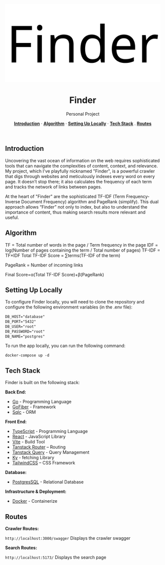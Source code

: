 <div align="center">
  <img alt="Home Page" src="./assets/logo.png">
</div>

<h1 align="center">Finder</h1>
<p align="center">
  Personal Project
</p>

<p align="center">
  <a href="#introduction"><strong>Introduction</strong></a> ·
  <a href="#algorithm"><strong>Algorithm</strong></a> ·
  <a href="#setting-up-locally"><strong>Setting Up Locally</strong></a> ·
  <a href="#tech-stack"><strong>Tech Stack</strong></a> .
  <a href="#routes"><strong>Routes</strong></a>
</p>
<br/>

## Introduction

Uncovering the vast ocean of information on the web requires sophisticated tools that can navigate the complexities of content, context, and relevance. My project, which I've playfully nicknamed "Finder", is a powerful crawler that digs through websites and meticulously indexes every word on every page. It doesn’t stop there; it also calculates the frequency of each term and tracks the network of links between pages.

At the heart of "Finder" are the sophisticated TF-IDF (Term Frequency-Inverse Document Frequency) algorithm and PageRank (simplify). This dual approach allows “Finder” not only to index, but also to understand the importance of content, thus making search results more relevant and useful.

## Algorithm

TF = Total number of words in the page / Term frequency in the page
IDF = log(Number of pages containing the term / Total number of pages)
TF-IDF = TF×IDF
Total TF-IDF Score = ∑terms(TF-IDF of the term)

​PageRank = Number of incoming links

Final Score=α(Total TF-IDF Score)+β(PageRank)

## Setting Up Locally

To configure Finder locally, you will need to clone the repository and configure the following environment variables (in the .env file):

```
DB_HOST="database"
DB_PORT="5432"
DB_USER="root"
DB_PASSWORD="root"
DB_NAME="postgres"
```

To run the app locally, you can run the following command:

```
docker-compose up -d
```

## Tech Stack

Finder is built on the following stack:

**Back End:**

- [Go](https://go.dev/) - Programming Language
- [GoFiber](https://gofiber.io/) - Framework
- [Sqlc](https://sqlc.dev/) - ORM

**Front End:**

- [TypeScript](https://www.typescriptlang.org/) - Programming Language
- [React](https://fr.react.dev/) - JavaScript Library
- [Vite](https://vitejs.dev/) - Build Tool
- [Tanstack Router](https://tanstack.com/router/v1) – Routing
- [Tanstack Query](https://tanstack.com/query/latest) - Query Management
- [Ky](https://github.com/sindresorhus/ky) - fetching Library
- [TailwindCSS](https://tailwindcss.com/) – CSS Framework

**Database:**

- [PostgresSQL](https://www.postgresql.org/) - Relational Database

**Infrastructure & Deployment:**

- [Docker](https://www.docker.com/) - Containerize

## Routes

**Crawler Routes:**

`http://localhost:3000/swagger` Displays the crawler swagger

**Search Routes:**

`http://localhost:5173/` Displays the search page

